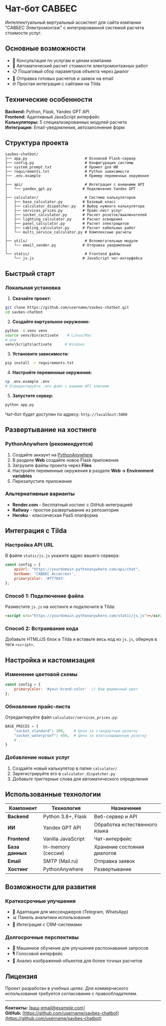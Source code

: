 # Чат-бот САВБЕС

Интеллектуальный виртуальный ассистент для сайта компании "САВБЕС Электромонтаж" с интегрированной системой расчета стоимости услуг.

## Основные возможности

- 💬 Консультации по услугам и ценам компании
- 🧮 Автоматический расчет стоимости электромонтажных работ
- 📋 Пошаговый сбор параметров объекта через диалог
- 📧 Отправка готовых расчетов и заявок на email
- 🌐 Простая интеграция с сайтами на Tilda

## Технические особенности

**Backend:** Python, Flask, Yandex GPT API  
**Frontend:** Адаптивный JavaScript интерфейс  
**Калькуляторы:** 5 специализированных модулей расчета  
**Интеграция:** Email-уведомления, автозаполнение форм

## Структура проекта

```
savbes-chatbot/
├── app.py                          # Основной Flask-сервер
├── config.py                       # Конфигурация системы
├── system_prompt.txt               # Промпт для ИИ
├── requirements.txt                # Python зависимости
├── .env.example                    # Пример переменных окружения
│
├── api/                            # Интеграция с внешними API
│   └── yandex_gpt.py              # Подключение Yandex GPT
│
├── calculator/                     # Система калькуляторов
│   ├── base_calculator.py         # Базовый класс
│   ├── calculator_dispatcher.py   # Выбор нужного калькулятора
│   ├── services_prices.py         # Прайс-лист услуг
│   ├── socket_calculator.py       # Расчет розеток/выключателей
│   ├── lighting_calculator.py     # Расчет освещения
│   ├── panel_calculator.py        # Расчет электрощитов
│   ├── cabling_calculator.py      # Расчет кабельных работ
│   └── multi_service_calculator.py # Комплексные расчеты
│
├── utils/                          # Вспомогательные модули
│   └── email_sender.py            # Отправка уведомлений
│
└── static/                         # Frontend файлы
    └── js.js                      # JavaScript чат-интерфейса
```

## Быстрый старт

### Локальная установка

1. **Скачайте проект:**
```bash
git clone https://github.com/username/savbes-chatbot.git
cd savbes-chatbot
```

2. **Создайте виртуальное окружение:**
```bash
python -m venv venv
source venv/bin/activate    # Linux/Mac
# или
venv\Scripts\activate      # Windows
```

3. **Установите зависимости:**
```bash
pip install -r requirements.txt
```

4. **Настройте переменные окружения:**
```bash
cp .env.example .env
# Отредактируйте .env файл с вашими API ключами
```

5. **Запустите сервер:**
```bash
python app.py
```

Чат-бот будет доступен по адресу: `http://localhost:5000`

## Развертывание на хостинге

### PythonAnywhere (рекомендуется)

1. Создайте аккаунт на [PythonAnywhere](https://www.pythonanywhere.com/)
2. В разделе **Web** создайте новое Flask приложение
3. Загрузите файлы проекта через **Files**
4. Настройте переменные окружения в разделе **Web → Environment variables**
5. Перезапустите приложение

### Альтернативные варианты

- **Render.com** - бесплатный хостинг с GitHub интеграцией
- **Railway** - простое развертывание из репозитория
- **Heroku** - классическая PaaS платформа

## Интеграция с Tilda

### Настройка API URL

В файле `static/js.js` укажите адрес вашего сервера:

```javascript
const config = {
    apiUrl: "https://yourdomain.pythonanywhere.com/api/chat",
    botName: 'САВБЕС Ассистент',
    primaryColor: '#ff7043'
};
```

### Способ 1: Подключение файла

Разместите `js.js` на хостинге и подключите в Tilda:

```html
<script src="https://yourdomain.pythonanywhere.com/static/js.js"></script>
```

### Способ 2: Встраивание кода

Добавьте HTML/JS блок в Tilda и вставьте весь код из `js.js`, обернув в теги `<script>`.

## Настройка и кастомизация

### Изменение цветовой схемы

```javascript
const config = {
    primaryColor: '#your-brand-color'  // Ваш фирменный цвет
};
```

### Обновление прайс-листа

Отредактируйте файл `calculator/services_prices.py`:

```python
BASE_PRICES = {
    "socket_standard": 300,    # Цена за стандартную розетку
    "socket_waterproof": 450,  # Цена за влагозащищенную розетку
    # ...
}
```

### Добавление новых услуг

1. Создайте новый калькулятор в папке `calculator/`
2. Зарегистрируйте его в `calculator_dispatcher.py`
3. Добавьте триггерные слова для автоматического определения

## Использованные технологии

| Компонент | Технология | Назначение |
|-----------|------------|------------|
| **Backend** | Python 3.8+, Flask | Веб-сервер и API |
| **ИИ** | Yandex GPT API | Обработка естественного языка |
| **Frontend** | Vanilla JavaScript | Чат-интерфейс |
| **База данных** | In-memory (сессии) | Хранение состояния диалогов |
| **Email** | SMTP (Mail.ru) | Отправка заявок |
| **Хостинг** | PythonAnywhere | Развертывание |

## Возможности для развития

### Краткосрочные улучшения
- 📱 Адаптация для мессенджеров (Telegram, WhatsApp)
- 📊 Панель аналитики использования
- 🔗 Интеграция с CRM-системами

### Долгосрочные перспективы
- 🤖 Машинное обучение для улучшения распознавания запросов
- 🎙️ Голосовой интерфейс
- 📸 Анализ изображений объектов для более точных расчетов

## Лицензия

Проект разработан в учебных целях. Для коммерческого использования требуется согласование с правообладателем.

---

**Контакты:** [ваш-email@example.com]  
**GitHub:** [https://github.com/username/savbes-chatbot](https://github.com/username/savbes-chatbot)